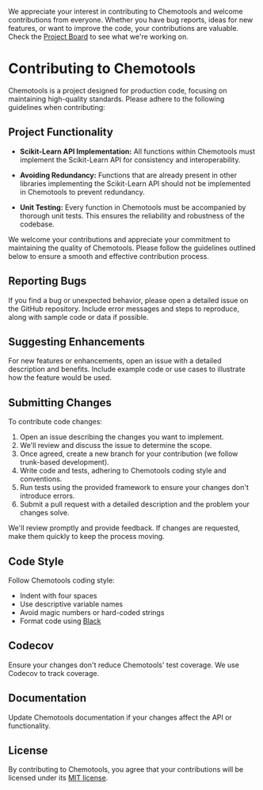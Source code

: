 We appreciate your interest in contributing to Chemotools and welcome contributions from everyone. Whether you have bug reports, ideas for new features, or want to improve the code, your contributions are valuable. Check the [Project Board](https://github.com/users/paucablop/projects/4) to see what we're working on.

# Contributing to Chemotools

Chemotools is a project designed for production code, focusing on maintaining high-quality standards. Please adhere to the following guidelines when contributing:

## Project Functionality

- **Scikit-Learn API Implementation:** All functions within Chemotools must implement the Scikit-Learn API for consistency and interoperability.

- **Avoiding Redundancy:** Functions that are already present in other libraries implementing the Scikit-Learn API should not be implemented in Chemotools to prevent redundancy.

- **Unit Testing:** Every function in Chemotools must be accompanied by thorough unit tests. This ensures the reliability and robustness of the codebase.

We welcome your contributions and appreciate your commitment to maintaining the quality of Chemotools. Please follow the guidelines outlined below to ensure a smooth and effective contribution process.


## Reporting Bugs

If you find a bug or unexpected behavior, please open a detailed issue on the GitHub repository. Include error messages and steps to reproduce, along with sample code or data if possible.

## Suggesting Enhancements

For new features or enhancements, open an issue with a detailed description and benefits. Include example code or use cases to illustrate how the feature would be used.

## Submitting Changes

To contribute code changes:

1. Open an issue describing the changes you want to implement.
2. We'll review and discuss the issue to determine the scope.
3. Once agreed, create a new branch for your contribution (we follow trunk-based development).
4. Write code and tests, adhering to Chemotools coding style and conventions.
5. Run tests using the provided framework to ensure your changes don't introduce errors.
6. Submit a pull request with a detailed description and the problem your changes solve.

We'll review promptly and provide feedback. If changes are requested, make them quickly to keep the process moving.

## Code Style

Follow Chemotools coding style:
- Indent with four spaces
- Use descriptive variable names
- Avoid magic numbers or hard-coded strings
- Format code using [Black](https://black.readthedocs.io/en/stable/)

## Codecov

Ensure your changes don't reduce Chemotools' test coverage. We use Codecov to track coverage.

## Documentation

Update Chemotools documentation if your changes affect the API or functionality.

## License

By contributing to Chemotools, you agree that your contributions will be licensed under its [MIT license](link-to-license).
